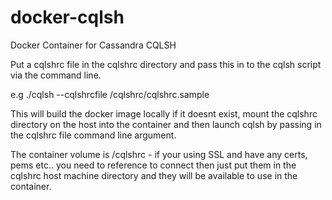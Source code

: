 # docker-cqlsh
Docker Container for Cassandra CQLSH

Put a cqlshrc file in the cqlshrc directory and pass this in to the cqlsh script via the command line.

e.g ./cqlsh --cqlshrcfile /cqlshrc/cqlshrc.sample

This will build the docker image locally if it doesnt exist, mount the cqlshrc directory on the host into the container and then launch cqlsh by passing in the cqlshrc file command line argument.

The container volume is /cqlshrc - if your using SSL and have any certs, pems etc.. you need to reference to connect then just put them in the cqlshrc host machine directory and they will be available to use in the container.
